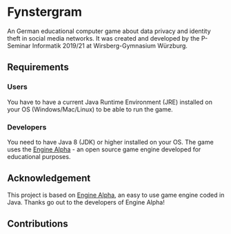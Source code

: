 # Fynstergram
An German educational computer game about data privacy and identity theft in social media networks. It was created and developed by the P-Seminar Informatik 2019/21 at Wirsberg-Gymnasium Würzburg.

## Requirements
### Users
You have to have a current Java Runtime Environment (JRE) installed on your OS (Windows/Mac/Linux) to be able to run the game.

### Developers
You need to have Java 8 (JDK) or higher installed on your OS.
The game uses the [Engine Alpha](https://engine-alpha.org) - an open source game engine developed for educational purposes.

## Acknowledgement
This project is based on [Engine Alpha](https://engine-alpha.org), an easy to use game engine coded in Java. Thanks go out to the developers of Engine Alpha!

## Contributions
